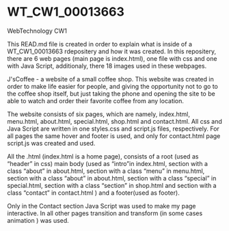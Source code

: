 # WT_CW1_00013663
WebTechnology CW1 

This  READ.md file is created in order to explain what is inside of a WT_CW1_00013663 rdepositery and how it was created. 
In this repositery, there are 6 web pages (main page is index.html), one file with css and one with Java Script, additionaly, there 18 images used in these webpages.

J'sCoffee - a website of a small coffee shop. 
This website was created in order to make life easier for people, and giving the opportunity not to go to the coffee shop itself, but just taking the phone and opening the site to be able to watch and order their favorite coffee from any location.

The website consists of six pages, which are namely, index.html, menu.html, about.html, special.html, shop.html and contact.html. All css and Java Script are written in one styles.css and script.js files, respectively. For all pages the same hover and footer is used, and only for contact.html page script.js was created and used.

All the .html (index.html is a home page), consists of a root (used as “header” in css) main body (used as “intro”in index.html, section with a class “about” in about.html, section with a class “menu” in menu.html, section with a class “about” in about.html, section with a class “special” in special.html, section with a class “section” in shop.html and section with a class “contact” in contact.html ) and a footer(used as footer). 

Only in the Contact section Java Script was used to make my page interactive. In all  other pages transition and transform (in some cases animation ) was used.
